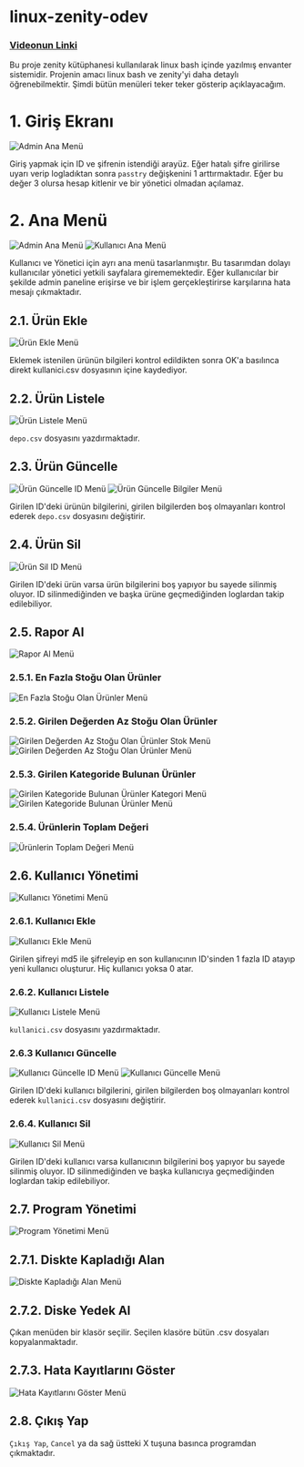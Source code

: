 # linux-zenity-odev
### [Videonun Linki](https://www.youtube.com)

Bu proje zenity kütüphanesi kullanılarak linux bash içinde yazılmış envanter sistemidir. Projenin amacı linux bash ve zenity'yi daha detaylı öğrenebilmektir. Şimdi bütün menüleri teker teker gösterip açıklayacağım.

# 1. Giriş Ekranı
![Admin Ana Menü](media/login.png)

Giriş yapmak için ID ve şifrenin istendiği arayüz. Eğer hatalı şifre girilirse uyarı verip logladıktan sonra `passtry` değişkenini 1 arttırmaktadır. Eğer bu değer 3 olursa hesap kitlenir ve bir yönetici olmadan açılamaz.

# 2. Ana Menü
![Admin Ana Menü](media/adminMenu.png)
![Kullanıcı Ana Menü](media/userMenu.png)

Kullanıcı ve Yönetici için ayrı ana menü tasarlanmıştır. Bu tasarımdan dolayı kullanıcılar yönetici yetkili sayfalara girememektedir. Eğer kullanıcılar bir şekilde admin paneline erişirse ve bir işlem gerçekleştirirse karşılarına hata mesajı çıkmaktadır.

## 2.1. Ürün Ekle
![Ürün Ekle Menü](media/productAdd.png)

Eklemek istenilen ürünün bilgileri kontrol edildikten sonra OK'a basılınca direkt kullanici.csv dosyasının içine kaydediyor.

## 2.2. Ürün Listele
![Ürün Listele Menü](media/productList.png)

`depo.csv` dosyasını yazdırmaktadır.

## 2.3. Ürün Güncelle
![Ürün Güncelle ID Menü](media/productUpd1.png)
![Ürün Güncelle Bilgiler Menü](media/productUpd2.png)

Girilen ID'deki ürünün bilgilerini, girilen bilgilerden boş olmayanları kontrol ederek `depo.csv` dosyasını değiştirir.

## 2.4. Ürün Sil
![Ürün Sil ID Menü](media/productDel.png)

Girilen ID'deki ürün varsa ürün bilgilerini boş yapıyor bu sayede silinmiş oluyor. ID silinmediğinden ve başka ürüne geçmediğinden loglardan takip edilebiliyor.

## 2.5. Rapor Al
![Rapor Al Menü](media/getReport.png)

### 2.5.1. En Fazla Stoğu Olan Ürünler
![En Fazla Stoğu Olan Ürünler Menü](media/mostStock.png)

### 2.5.2. Girilen Değerden Az Stoğu Olan Ürünler
![Girilen Değerden Az Stoğu Olan Ürünler Stok Menü](media/leastStock1.png)
![Girilen Değerden Az Stoğu Olan Ürünler Menü](media/leastStock2.png)

### 2.5.3. Girilen Kategoride Bulunan Ürünler
![Girilen Kategoride Bulunan Ürünler Kategori Menü](media/categoryFind1.png)
![Girilen Kategoride Bulunan Ürünler Menü](media/categoryFind2.png)

### 2.5.4. Ürünlerin Toplam Değeri
![Ürünlerin Toplam Değeri Menü](media/totalPrice.png)

## 2.6. Kullanıcı Yönetimi
![Kullanıcı Yönetimi Menü](media/userManagement.png)

### 2.6.1. Kullanıcı Ekle
![Kullanıcı Ekle Menü](media/userAdd.png)

Girilen şifreyi md5 ile şifreleyip en son kullanıcının ID'sinden 1 fazla ID atayıp yeni kullanıcı oluşturur. Hiç kullanıcı yoksa 0 atar.

### 2.6.2. Kullanıcı Listele
![Kullanıcı Listele Menü](media/userList.png)

`kullanici.csv` dosyasını yazdırmaktadır.

### 2.6.3 Kullanıcı Güncelle
![Kullanıcı Güncelle ID Menü](media/userUpd1.png)
![Kullanıcı Güncelle Menü](media/userUpd2.png)

Girilen ID'deki kullanıcı bilgilerini, girilen bilgilerden boş olmayanları kontrol ederek `kullanici.csv` dosyasını değiştirir.

### 2.6.4. Kullanıcı Sil
![Kullanıcı Sil Menü](media/userDel.png)

Girilen ID'deki kullanıcı varsa kullanıcının bilgilerini boş yapıyor bu sayede silinmiş oluyor. ID silinmediğinden ve başka kullanıcıya geçmediğinden loglardan takip edilebiliyor.

## 2.7. Program Yönetimi
![Program Yönetimi Menü](media/programManagement.png)

## 2.7.1. Diskte Kapladığı Alan
![Diskte Kapladığı Alan Menü](media/diskSpace.png)

## 2.7.2. Diske Yedek Al

Çıkan menüden bir klasör seçilir. Seçilen klasöre bütün .csv dosyaları kopyalanmaktadır.

## 2.7.3. Hata Kayıtlarını Göster
![Hata Kayıtlarını Göster Menü](media/logList.png)

## 2.8. Çıkış Yap

`Çıkış Yap`, `Cancel` ya da sağ üstteki X tuşuna basınca programdan çıkmaktadır.
